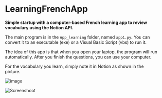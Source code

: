 # LearningFrenchApp

**Simple startup with a computer-based French learning app to review vocabulary using the Notion API.**

The main program is in the `App_learning` folder, named `app1.py`. You can convert it to an executable (exe) or a Visual Basic Script (vbs) to run it.

The idea of this app is that when you open your laptop, the program will run automatically. After you finish the questions, you can use your computer.

For the vocabulary you learn, simply note it in Notion as shown in the picture.

![image](https://github.com/user-attachments/assets/146840cf-8b14-466f-848d-ee703fd48719)

![Screenshoot](https://github.com/user-attachments/assets/f1039940-4cc4-461e-b535-994bd1b15024)
